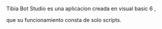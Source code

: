 Tibia Bot Studio es una aplicacion creada en visual basic 6 ,

que su funcionamiento consta de solo scripts.